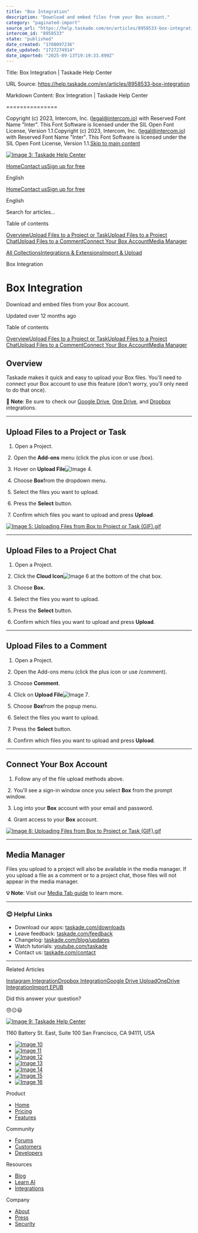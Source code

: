 ```yaml
---
title: "Box Integration"
description: "Download and embed files from your Box account."
category: "paginated-import"
source_url: "https://help.taskade.com/en/articles/8958533-box-integration"
intercom_id: "8958533"
state: "published"
date_created: "1708097236"
date_updated: "1727274914"
date_imported: "2025-09-13T19:19:33.899Z"
---
```


Title: Box Integration | Taskade Help Center

URL Source: https://help.taskade.com/en/articles/8958533-box-integration

Markdown Content:
Box Integration | Taskade Help Center

===============

Copyright (c) 2023, Intercom, Inc. (legal@intercom.io) with Reserved Font Name "Inter". This Font Software is licensed under the SIL Open Font License, Version 1.1.Copyright (c) 2023, Intercom, Inc. (legal@intercom.io) with Reserved Font Name "Inter". This Font Software is licensed under the SIL Open Font License, Version 1.1.[Skip to main content](https://help.taskade.com/en/articles/8958533-box-integration#main-content)

[![Image 3: Taskade Help Center](https://downloads.intercomcdn.com/i/o/490280/d14603621e78c833c2d0e66f/2d1230f35f3009fff25b2989e93312a5.png)](https://help.taskade.com/en/)

[Home](https://www.taskade.com/)[Contact us](https://www.taskade.com/contact)[Sign up for free](https://www.taskade.com/signup)

English

[Home](https://www.taskade.com/)[Contact us](https://www.taskade.com/contact)[Sign up for free](https://www.taskade.com/signup)

English

Search for articles... 

Table of contents

[Overview](https://help.taskade.com/en/articles/8958533-box-integration#h_4480eb3e75)[Upload Files to a Project or Task](https://help.taskade.com/en/articles/8958533-box-integration#h_34389b203d)[Upload Files to a Project Chat](https://help.taskade.com/en/articles/8958533-box-integration#h_3392e09edb)[Upload Files to a Comment](https://help.taskade.com/en/articles/8958533-box-integration#h_802cc120ee)[Connect Your Box Account](https://help.taskade.com/en/articles/8958533-box-integration#h_d6be149492)[Media Manager](https://help.taskade.com/en/articles/8958533-box-integration#h_83c5c4133e)

[All Collections](https://help.taskade.com/en/)[Integrations & Extensions](https://help.taskade.com/en/collections/8400831-integrations-extensions)[Import & Upload](https://help.taskade.com/en/collections/11182313-import-upload)

Box Integration

Box Integration
===============

Download and embed files from your Box account.

Updated over 12 months ago

Table of contents

[Overview](https://help.taskade.com/en/articles/8958533-box-integration#h_4480eb3e75)[Upload Files to a Project or Task](https://help.taskade.com/en/articles/8958533-box-integration#h_34389b203d)[Upload Files to a Project Chat](https://help.taskade.com/en/articles/8958533-box-integration#h_3392e09edb)[Upload Files to a Comment](https://help.taskade.com/en/articles/8958533-box-integration#h_802cc120ee)[Connect Your Box Account](https://help.taskade.com/en/articles/8958533-box-integration#h_d6be149492)[Media Manager](https://help.taskade.com/en/articles/8958533-box-integration#h_83c5c4133e)

**Overview**
------------

Taskade makes it quick and easy to upload your Box files. You'll need to connect your Box account to use this feature (don't worry, you'll only need to do that once).

**📝 Note**: Be sure to check our [Google Drive](https://help.taskade.com/en/articles/8958535-google-drive-integration), [One Drive](https://help.taskade.com/en/articles/9711684-onedrive-integration), and [Dropbox](https://help.taskade.com/en/articles/8958534-dropbox-integration) integrations.

* * *

**Upload Files to a Project or Task**
-------------------------------------

1.   Open a Project.

​ 
2.   Open the **Add-ons** menu (click the plus icon or use /box).

​ 
3.   Hover on **Upload File**![Image 4](https://taskade.intercom-attachments-7.com/i/o/965379098/eee36bddecda07addd74ad7b/22719651097107?expires=1757916000&signature=244e99ef774d3f641c4d2dec3a518327514143ba3e2d24885a91be9fe369859b&req=fSYiFc53nYhXFb4X1HO4gcqeD0MiL1fjm2yF6Otiph8MX4tW1daznjAPLq5p%0A).

​ 
4.   Choose **Box**from the dropdown menu.

​ 
5.   Select the files you want to upload.

​ 
6.   Press the **Select** button.

​ 
7.   Confirm which files you want to upload and press **Upload**. 

[![Image 5: Uploading Files from Box to Project or Task (GIF).gif](https://taskade.intercom-attachments-7.com/i/o/965379109/87fbc37ae5be88931e2204df/22778204839827?expires=1757792700&signature=e9820e2443e379c7dceb8717f24a5f93638314465cbdc318b05393f6d8c6e82d&req=fSYiFc53nIFWFb4f3HP0gLXGtcs7nnBI95Y4abgFWAnQLK3Sp3Uk%2Fk3wJZz8%0AkFasEnm5utDBbm15KA%3D%3D%0A)](https://taskade.intercom-attachments-7.com/i/o/965379109/87fbc37ae5be88931e2204df/22778204839827?expires=1757792700&signature=e9820e2443e379c7dceb8717f24a5f93638314465cbdc318b05393f6d8c6e82d&req=fSYiFc53nIFWFb4f3HP0gLXGtcs7nnBI95Y4abgFWAnQLK3Sp3Uk%2Fk3wJZz8%0AkFasEnm5utDBbm15KA%3D%3D%0A)

* * *

**Upload Files to a Project Chat**
----------------------------------

1.   Open a Project.

​ 
2.   Click the **Cloud Icon**![Image 6](https://taskade.intercom-attachments-7.com/i/o/965379099/fa66ed8ebafbf089e69776e2/22719651097107?expires=1757916000&signature=229b2f764f14430b66b614bb4ea2f1f9ef9c97a92fd613617dcedfbd38ae7d98&req=fSYiFc53nYhWFb4X1HO4gbfNQ0vTkN3D%2BF0%2BFVytsi%2FapXGTCMuVJKPK2Td5%0A) at the bottom of the chat box.

​ 
3.   Choose **Box.**

​ 
4.   Select the files you want to upload.

​ 
5.   Press the **Select** button.

​ 
6.   Confirm which files you want to upload and press **Upload**. 

* * *

**Upload Files to a Comment**
-----------------------------

1.   Open a Project.

​ 
2.   Open the Add-ons menu (click the plus icon or use /comment).

​ 
3.   Choose **Comment**.

​ 
4.   Click on **Upload File**![Image 7](https://taskade.intercom-attachments-7.com/i/o/965379102/cc1a8a69724187418466a4bd/22719651097107?expires=1757916000&signature=4a2f5870fd5d9adc8861382e4eb433f3684f4481d212767fde8ad2d067665568&req=fSYiFc53nIFdFb4X1HO4gQJYg1NMO6oD%2BMxzUTr5s5UK5PTpLjyWeeQzaNsn%0A).

​ 
5.   Choose **Box**from the popup menu.

​ 
6.   Select the files you want to upload.

​ 
7.   Press the **Select** button.

​ 
8.   Confirm which files you want to upload and press **Upload**. 

* * *

**Connect Your Box Account**
----------------------------

1.   Follow any of the file upload methods above.

​ 
2.   You'll see a sign-in window once you select **Box** from the prompt window.

​ 
3.   Log into your **Box** account with your email and password.

​ 
4.   Grant access to your **Box** account. 

[![Image 8: Uploading Files from Box to Project or Task (GIF).gif](https://taskade.intercom-attachments-7.com/i/o/965379116/53a3b8ec2062050eee2402c3/22778204841235?expires=1757792700&signature=4332acf20d152aa8e6872d0e0717b85472b3c0debbdf8b56f883965376f313cf&req=fSYiFc53nIBZFb4f3HP0gP83wyAIOXh1DD5GFER0V8VdHb7zFDNMC8jp47Bx%0AeUzH47srexRHkviKvg%3D%3D%0A)](https://taskade.intercom-attachments-7.com/i/o/965379116/53a3b8ec2062050eee2402c3/22778204841235?expires=1757792700&signature=4332acf20d152aa8e6872d0e0717b85472b3c0debbdf8b56f883965376f313cf&req=fSYiFc53nIBZFb4f3HP0gP83wyAIOXh1DD5GFER0V8VdHb7zFDNMC8jp47Bx%0AeUzH47srexRHkviKvg%3D%3D%0A)

* * *

**Media Manager**
-----------------

Files you upload to a project will also be available in the media manager. If you upload a file as a comment or to a project chat, those files will not appear in the media manager.

**💡 Note**: Visit our [Media Tab guide](https://intercom.help/taskade/en/articles/8958461-media-tab) to learn more.

* * *

### **😊 Helpful Links**

*   Download our apps: [taskade.com/downloads](https://taskade.com/downloads) 
*   Leave feedback: [taskade.com/feedback](https://taskade.com/feedback) 
*   Changelog: [taskade.com/blog/updates](https://taskade.com/blog/updates) 
*   Watch tutorials: [youtube.com/taskade](https://youtube.com/taskade) 
*   Contact us: [taskade.com/contact](https://taskade.com/contact) 

* * *

Related Articles

[Instagram Integration](https://help.taskade.com/en/articles/8958532-instagram-integration)[Dropbox Integration](https://help.taskade.com/en/articles/8958534-dropbox-integration)[Google Drive Upload](https://help.taskade.com/en/articles/8958535-google-drive-upload)[OneDrive Integration](https://help.taskade.com/en/articles/9711684-onedrive-integration)[Import EPUB](https://help.taskade.com/en/articles/10316408-import-epub)

Did this answer your question?

😞😐😃

[![Image 9: Taskade Help Center](https://downloads.intercomcdn.com/i/o/566097/5267af56373cca21ec2cea67/2d1230f35f3009fff25b2989e93312a5.png)](https://help.taskade.com/en/)

11‌60 Battery St. East, Suite 100 San‌ Francisco, CA 94111, USA

*   [![Image 10](https://intercom.help/taskade/assets/svg/icon:social-linkedin/ffffff)](https://www.linkedin.com/company/taskade/)
*   [![Image 11](https://intercom.help/taskade/assets/svg/icon:social-facebook/ffffff)](https://www.facebook.com/taskade)
*   [![Image 12](https://intercom.help/taskade/assets/svg/icon:social-github/ffffff)](https://github.com/taskade)
*   [![Image 13](https://intercom.help/taskade/assets/svg/icon:social-instagram/ffffff)](https://www.instagram.com/taskade)
*   [![Image 14](https://intercom.help/taskade/assets/svg/icon:social-youtube/ffffff)](https://www.youtube.com/taskade)
*   [![Image 15](https://intercom.help/taskade/assets/svg/icon:social-reddit/ffffff)](https://www.reddit.com/r/taskade)
*   [![Image 16](https://intercom.help/taskade/assets/svg/icon:social-twitter-x/ffffff)](https://www.twitter.com/taskade)

Product

*   [Home](https://www.taskade.com/)
*   [Pricing](https://www.taskade.com/pricing)
*   [Features](https://www.taskade.com/features)

Community

*   [Forums](https://www.taskade.com/community)
*   [Customers](https://taskade.com/reviews)
*   [Developers](https://developers.taskade.com/)

Resources

*   [Blog](https://www.taskade.com/blog/)
*   [Learn AI](https://www.taskade.com/learn)
*   [Integrations](https://www.taskade.com/integrations)

Company

*   [About](https://www.taskade.com/about)
*   [Press](https://www.taskade.com/press)
*   [Security](https://www.taskade.com/security)
